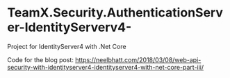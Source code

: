 # TeamX.Security.AuthenticationServer-IdentityServerv4-
Project for IdentityServer4 with .Net Core

Code for the blog post: https://neelbhatt.com/2018/03/08/web-api-security-with-identityserver4-identityserver4-with-net-core-part-iii/
